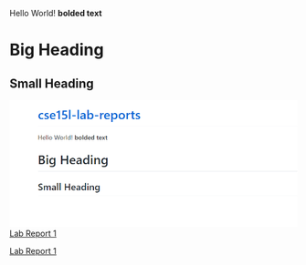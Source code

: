 Hello World!
**bolded text**
# Big Heading
## Small Heading
![Image](screenshot.png)
[Lab Report 1](lab-report-1-week-2.html)

[Lab Report 1](https://njmorales.github.io/cse15l-lab-reports/)